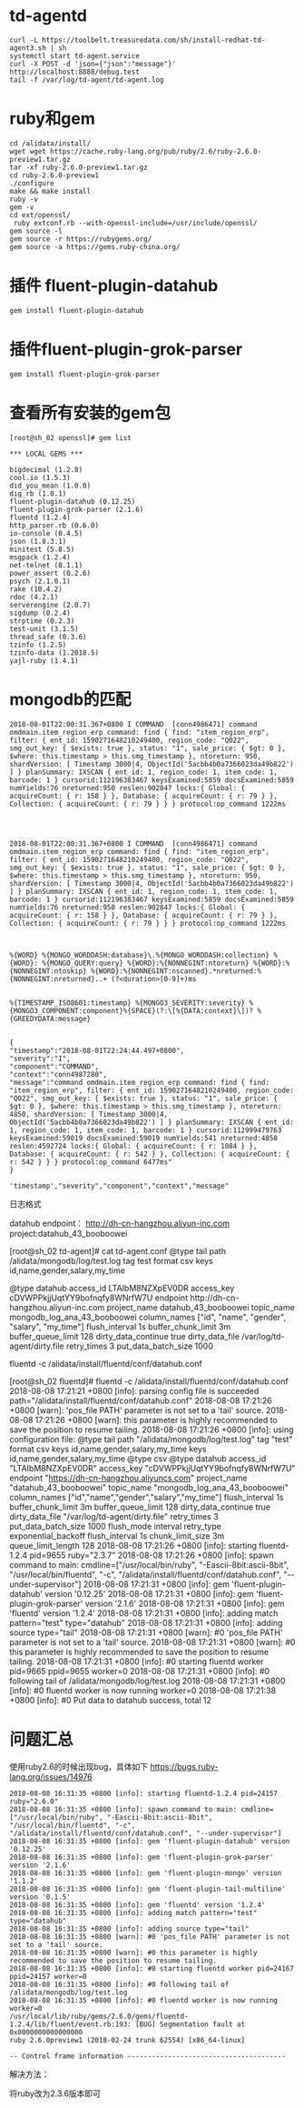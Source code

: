 # td-agentd

```shell
curl -L https://toolbelt.treasuredata.com/sh/install-redhat-td-agent3.sh | sh
systemctl start td-agent.service
curl -X POST -d 'json={"json":"message"}' http://localhost:8888/debug.test
tail -f /var/log/td-agent/td-agent.log
```

# ruby和gem

```shell
cd /alidata/install/
wget wget https://cache.ruby-lang.org/pub/ruby/2.6/ruby-2.6.0-preview1.tar.gz
tar -xf ruby-2.6.0-preview1.tar.gz 
cd ruby-2.6.0-preview1
./configure
make && make install
ruby -v
gem -v
cd ext/openssl/
 ruby extconf.rb --with-openssl-include=/usr/include/openssl/
gem source -l
gem source -r https://rubygems.org/
gem source -a https://gems.ruby-china.org/

```

# 插件 fluent-plugin-datahub

```shell
gem install fluent-plugin-datahub
```

# 插件fluent-plugin-grok-parser

```shell
gem install fluent-plugin-grok-parser
```

# 查看所有安装的gem包
```shell
[root@sh_02 openssl]# gem list

*** LOCAL GEMS ***

bigdecimal (1.2.8)
cool.io (1.5.3)
did_you_mean (1.0.0)
dig_rb (1.0.1)
fluent-plugin-datahub (0.12.25)
fluent-plugin-grok-parser (2.1.6)
fluentd (1.2.4)
http_parser.rb (0.6.0)
io-console (0.4.5)
json (1.8.3.1)
minitest (5.8.5)
msgpack (1.2.4)
net-telnet (0.1.1)
power_assert (0.2.6)
psych (2.1.0.1)
rake (10.4.2)
rdoc (4.2.1)
serverengine (2.0.7)
sigdump (0.2.4)
strptime (0.2.3)
test-unit (3.1.5)
thread_safe (0.3.6)
tzinfo (1.2.5)
tzinfo-data (1.2018.5)
yajl-ruby (1.4.1)

```

# mongodb的匹配



```shell
2018-08-01T22:00:31.367+0800 I COMMAND  [conn4986471] command omdmain.item_region_erp command: find { find: "item_region_erp", filter: { ent_id: 1590271648210249400, region_code: "Q022", smg_out_key: { $exists: true }, status: "1", sale_price: { $gt: 0 }, $where: this.timestamp > this.smg_timestamp }, ntoreturn: 950, shardVersion: [ Timestamp 3000|4, ObjectId('5acbb4b0a7366023da49b822') ] } planSummary: IXSCAN { ent_id: 1, region_code: 1, item_code: 1, barcode: 1 } cursorid:112196383467 keysExamined:5859 docsExamined:5859 numYields:76 nreturned:950 reslen:902847 locks:{ Global: { acquireCount: { r: 158 } }, Database: { acquireCount: { r: 79 } }, Collection: { acquireCount: { r: 79 } } } protocol:op_command 1222ms




2018-08-01T22:00:31.367+0800 I COMMAND  [conn4986471] command omdmain.item_region_erp command: find { find: "item_region_erp", filter: { ent_id: 1590271648210249400, region_code: "Q022", smg_out_key: { $exists: true }, status: "1", sale_price: { $gt: 0 }, $where: this.timestamp > this.smg_timestamp }, ntoreturn: 950, shardVersion: [ Timestamp 3000|4, ObjectId('5acbb4b0a7366023da49b822') ] } planSummary: IXSCAN { ent_id: 1, region_code: 1, item_code: 1, barcode: 1 } cursorid:112196383467 keysExamined:5859 docsExamined:5859 numYields:76 nreturned:950 reslen:902847 locks:{ Global: { acquireCount: { r: 158 } }, Database: { acquireCount: { r: 79 } }, Collection: { acquireCount: { r: 79 } } } protocol:op_command 1222ms



%{WORD} %{MONGO_WORDDASH:database}\.%{MONGO_WORDDASH:collection} %{WORD}: %{MONGO_QUERY:query} %{WORD}:%{NONNEGINT:ntoreturn} %{WORD}:%{NONNEGINT:ntoskip} %{WORD}:%{NONNEGINT:nscanned}.*nreturned:%{NONNEGINT:nreturned}..+ (?<duration>[0-9]+)ms


%{TIMESTAMP_ISO8601:timestamp} %{MONGO3_SEVERITY:severity} %{MONGO3_COMPONENT:component}%{SPACE}(?:\[%{DATA:context}\])? %{GREEDYDATA:message}


{
"timestamp":"2018-08-01T22:24:44.497+0800",
"severity":"I",
"component":"COMMAND",
"context":"conn4987280",
"message":"command omdmain.item_region_erp command: find { find: "item_region_erp", filter: { ent_id: 1590271648210249400, region_code: "Q022", smg_out_key: { $exists: true }, status: "1", sale_price: { $gt: 0 }, $where: this.timestamp > this.smg_timestamp }, ntoreturn: 4850, shardVersion: [ Timestamp 3000|4, ObjectId('5acbb4b0a7366023da49b822') ] } planSummary: IXSCAN { ent_id: 1, region_code: 1, item_code: 1, barcode: 1 } cursorid:112999479763 keysExamined:59019 docsExamined:59019 numYields:541 nreturned:4850 reslen:4592724 locks:{ Global: { acquireCount: { r: 1084 } }, Database: { acquireCount: { r: 542 } }, Collection: { acquireCount: { r: 542 } } } protocol:op_command 6477ms"
}

'timestamp',"severity","component","context","message"

```

日志格式

datahub endpoint：
http://dh-cn-hangzhou.aliyun-inc.com
project:datahub_43_booboowei



[root@sh_02 td-agent]# cat td-agent.conf
<source>
  @type tail
  path /alidata/mongodb/log/test.log
  tag test
  format csv 
  keys id,name,gender,salary,my_time
</source>


<match test>
  @type datahub
  access_id LTAIbM8NZXpEV0DR
  access_key cDVWPPkjjUqtYY9bofnqfy8WNrfW7U
  endpoint http://dh-cn-hangzhou.aliyun-inc.com
  project_name datahub_43_booboowei
  topic_name mongodb_log_ana_43_booboowei
  column_names ["id", "name", "gender", "salary", "my_time"]
  flush_interval 1s
  buffer_chunk_limit 3m
  buffer_queue_limit 128
  dirty_data_continue true
  dirty_data_file /var/log/td-agent/dirty.file
  retry_times 3
  put_data_batch_size 1000
</match>

fluentd -c /alidata/install/fluentd/conf/datahub.conf


[root@sh_02 fluentd]# fluentd -c /alidata/install/fluentd/conf/datahub.conf
2018-08-08 17:21:21 +0800 [info]: parsing config file is succeeded path="/alidata/install/fluentd/conf/datahub.conf"
2018-08-08 17:21:26 +0800 [warn]: 'pos_file PATH' parameter is not set to a 'tail' source.
2018-08-08 17:21:26 +0800 [warn]: this parameter is highly recommended to save the position to resume tailing.
2018-08-08 17:21:26 +0800 [info]: using configuration file: <ROOT>
  <source>
    @type tail
    path "/alidata/mongodb/log/test.log"
    tag "test"
    format csv
    keys id,name,gender,salary,my_time
    <parse>
      keys id,name,gender,salary,my_time
      @type csv
    </parse>
  </source>
  <match test>
    @type datahub
    access_id "LTAIbM8NZXpEV0DR"
    access_key "cDVWPPkjjUqtYY9bofnqfy8WNrfW7U"
    endpoint "https://dh-cn-hangzhou.aliyuncs.com"
    project_name "datahub_43_booboowei"
    topic_name "mongodb_log_ana_43_booboowei"
    column_names ["id","name","gender","salary","my_time"]
    flush_interval 1s
    buffer_chunk_limit 3m
    buffer_queue_limit 128
    dirty_data_continue true
    dirty_data_file "/var/log/td-agent/dirty.file"
    retry_times 3
    put_data_batch_size 1000
    <buffer>
      flush_mode interval
      retry_type exponential_backoff
      flush_interval 1s
      chunk_limit_size 3m
      queue_limit_length 128
    </buffer>
  </match>
</ROOT>
2018-08-08 17:21:26 +0800 [info]: starting fluentd-1.2.4 pid=9655 ruby="2.3.7"
2018-08-08 17:21:26 +0800 [info]: spawn command to main:  cmdline=["/usr/local/bin/ruby", "-Eascii-8bit:ascii-8bit", "/usr/local/bin/fluentd", "-c", "/alidata/install/fluentd/conf/datahub.conf", "--under-supervisor"]
2018-08-08 17:21:31 +0800 [info]: gem 'fluent-plugin-datahub' version '0.12.25'
2018-08-08 17:21:31 +0800 [info]: gem 'fluent-plugin-grok-parser' version '2.1.6'
2018-08-08 17:21:31 +0800 [info]: gem 'fluentd' version '1.2.4'
2018-08-08 17:21:31 +0800 [info]: adding match pattern="test" type="datahub"
2018-08-08 17:21:31 +0800 [info]: adding source type="tail"
2018-08-08 17:21:31 +0800 [warn]: #0 'pos_file PATH' parameter is not set to a 'tail' source.
2018-08-08 17:21:31 +0800 [warn]: #0 this parameter is highly recommended to save the position to resume tailing.
2018-08-08 17:21:31 +0800 [info]: #0 starting fluentd worker pid=9665 ppid=9655 worker=0
2018-08-08 17:21:31 +0800 [info]: #0 following tail of /alidata/mongodb/log/test.log
2018-08-08 17:21:31 +0800 [info]: #0 fluentd worker is now running worker=0
2018-08-08 17:21:38 +0800 [info]: #0 Put data to datahub success, total 12



# 问题汇总

使用ruby2.6的时候出现bug，具体如下
https://bugs.ruby-lang.org/issues/14976

```shell
2018-08-08 16:31:35 +0800 [info]: starting fluentd-1.2.4 pid=24157 ruby="2.6.0"
2018-08-08 16:31:35 +0800 [info]: spawn command to main: cmdline=["/usr/local/bin/ruby", "-Eascii-8bit:ascii-8bit", "/usr/local/bin/fluentd", "-c", "/alidata/install/fluentd/conf/datahub.conf", "--under-supervisor"]
2018-08-08 16:31:35 +0800 [info]: gem 'fluent-plugin-datahub' version '0.12.25'
2018-08-08 16:31:35 +0800 [info]: gem 'fluent-plugin-grok-parser' version '2.1.6'
2018-08-08 16:31:35 +0800 [info]: gem 'fluent-plugin-mongo' version '1.1.2'
2018-08-08 16:31:35 +0800 [info]: gem 'fluent-plugin-tail-multiline' version '0.1.5'
2018-08-08 16:31:35 +0800 [info]: gem 'fluentd' version '1.2.4'
2018-08-08 16:31:35 +0800 [info]: adding match pattern="test" type="datahub"
2018-08-08 16:31:35 +0800 [info]: adding source type="tail"
2018-08-08 16:31:35 +0800 [warn]: #0 'pos_file PATH' parameter is not set to a 'tail' source.
2018-08-08 16:31:35 +0800 [warn]: #0 this parameter is highly recommended to save the position to resume tailing.
2018-08-08 16:31:35 +0800 [info]: #0 starting fluentd worker pid=24167 ppid=24157 worker=0
2018-08-08 16:31:35 +0800 [info]: #0 following tail of /alidata/mongodb/log/test.log
2018-08-08 16:31:35 +0800 [info]: #0 fluentd worker is now running worker=0
/usr/local/lib/ruby/gems/2.6.0/gems/fluentd-1.2.4/lib/fluent/event.rb:193: [BUG] Segmentation fault at 0x0000000000000000
ruby 2.6.0preview1 (2018-02-24 trunk 62554) [x86_64-linux]

-- Control frame information ---------------------------------------

```

解决方法：

将ruby改为2.3.6版本即可